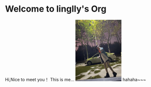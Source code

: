 # Welcome to linglly's Org
Hi,Nice to meet you！
This is me...
<img src="assets/me2.jpg" alt="me2" width="30%" />
hahaha~~~

